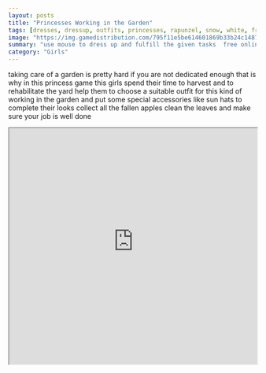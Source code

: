 ```yaml
---
layout: posts
title: "Princesses Working in the Garden"
tags: [dresses, dressup, outfits, princesses, rapunzel, snow, white, free, online, games, oyna, game, free, games, play, play, games]
image: "https://img.gamedistribution.com/795f11e5be614601869b33b24c14870f.jpg"
summary: "use mouse to dress up and fulfill the given tasks  free online games oyna game free games play play games"
category: "Girls"
---
```


taking care of a garden is pretty hard if you are not dedicated enough that is why in this princess game this girls spend their time to harvest and to rehabilitate the yard help them to choose a suitable outfit for this kind of working in the garden and put some special accessories like sun hats to complete their looks collect all the fallen apples clean the leaves and make sure your job is well done

<iframe width="100%" height="480px;" src="https://html5.gamedistribution.com/795f11e5be614601869b33b24c14870f/"></iframe>